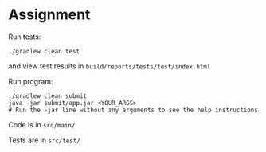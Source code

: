 # Assignment

Run tests:

    ./gradlew clean test

and view test results in `build/reports/tests/test/index.html`

Run program:

    ./gradlew clean submit
    java -jar submit/app.jar <YOUR_ARGS>
    # Run the -jar line without any arguments to see the help instructions

Code is in `src/main/`

Tests are in `src/test/`
